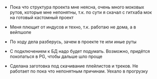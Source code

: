 - Пока что структура проекта мне неясна, очень много моковых рутов, которые мне непонятны, т.к. по сути я скачал с гитхаба мок на готовый кастомный проект
- Меня плющит от индусов и техно, т.к. работаю не дома, а в вейпшопе
- По ходу дела разберусь, зачем в проекте те или иные руты


- С подключением к БД надо будет подумать. Возможно, придётся покопаться в PG, чтобы дальше шло проще
- Сделана заготовка под скачивание плейлистов и треков. Не работает по пока что непонятным причинам. Уехало в прогрузку